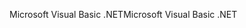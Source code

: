 <span data-ttu-id="a24ef-101">Microsoft Visual Basic .NET</span><span class="sxs-lookup"><span data-stu-id="a24ef-101">Microsoft Visual Basic .NET</span></span>